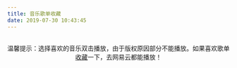 ```yaml
---
title: 音乐歌单收藏
date: 2019-07-30 10:43:45
---
```


<link rel="stylesheet" href="https://cdn.jsdelivr.net/npm/aplayer/dist/APlayer.min.css">

<script src="https://cdn.jsdelivr.net/npm/aplayer/dist/APlayer.min.js"></script>

<script src="https://cdn.jsdelivr.net/npm/meting@2/dist/Meting.min.js"></script>

<meting-js style="width: auto;height: 2000px;"
    server="netease"
    type="playlist"
    id="8185878347"
    theme="#2980b9"
    loop="all"
    autoplay="false"
    order="list"
    storageName="aplayer-setting"
    lrctype="0"
    list-max-height="500px">

</meting-js>

<p style="text-align:center;margin-top:30px"><span style="font-size:14px">温馨提示：选择喜欢的音乐双击播放，由于版权原因部分不能播放。如果喜欢歌单<a href="https://music.163.com/#/user/home?id=340121051" target="_blank" rel="noopener">收藏</a>一下，去网易云都能播放！<span></span></span></p>

